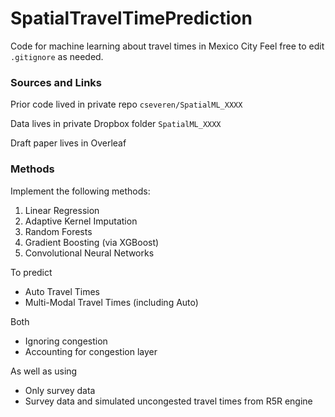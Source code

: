 # SpatialTravelTimePrediction

Code for machine learning about travel times in Mexico City
Feel free to edit `.gitignore` as needed.

### Sources and Links

Prior code lived in private repo `cseveren/SpatialML_XXXX`

Data lives in private Dropbox folder `SpatialML_XXXX`

Draft paper lives in Overleaf

### Methods

Implement the following methods:

1. Linear Regression
2. Adaptive Kernel Imputation
3. Random Forests
4. Gradient Boosting (via XGBoost)
5. Convolutional Neural Networks

To predict
- Auto Travel Times
- Multi-Modal Travel Times (including Auto)

Both
- Ignoring congestion
- Accounting for congestion layer

As well as using
- Only survey data
- Survey data and simulated uncongested travel times from R5R engine
